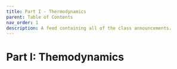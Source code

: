 ```yaml
---
title: Part I - Thermodynamics
parent: Table of Contents
nav_order: 1
description: A feed containing all of the class announcements.
---
```


# Part I: Themodynamics
